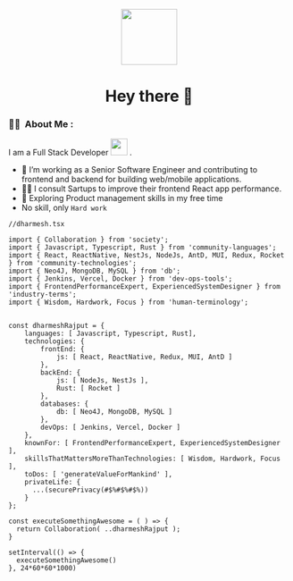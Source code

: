 <p align="center"><img src="https://media.giphy.com/media/M9gbBd9nbDrOTu1Mqx/giphy.gif" width="100"/></p>

<h1 align="center">Hey there 👋</h1>


### :woman_technologist: &nbsp;About Me :

I am a Full Stack Developer <img src="https://media.giphy.com/media/WUlplcMpOCEmTGBtBW/giphy.gif" width="30"> .

- 🔭 I’m working as a Senior Software Engineer and contributing to frontend and backend for building web/mobile applications.
- 👨‍💻 I consult Sartups to improve their frontend React app performance.
- 🌱 Exploring Product management skills in my free time
- No skill, only `Hard work`


```
//dharmesh.tsx

import { Collaboration } from 'society';
import { Javascript, Typescript, Rust } from 'community-languages';
import { React, ReactNative, NestJs, NodeJs, AntD, MUI, Redux, Rocket } from 'community-technologies';
import { Neo4J, MongoDB, MySQL } from 'db';
import { Jenkins, Vercel, Docker } from 'dev-ops-tools';
import { FrontendPerformanceExpert, ExperiencedSystemDesigner } from 'industry-terms';
import { Wisdom, Hardwork, Focus } from 'human-terminology';


const dharmeshRajput = {
    languages: [ Javascript, Typescript, Rust], 
    technologies: {
        frontEnd: {
            js: [ React, ReactNative, Redux, MUI, AntD ]
        },
        backEnd: {
            js: [ NodeJs, NestJs ],
            Rust: [ Rocket ]
        },
        databases: {
            db: [ Neo4J, MongoDB, MySQL ]
        },
        devOps: [ Jenkins, Vercel, Docker ]
    },
    knownFor: [ FrontendPerformanceExpert, ExperiencedSystemDesigner ],
    skillsThatMattersMoreThanTechnologies: [ Wisdom, Hardwork, Focus ],
    toDos: [ 'generateValueForMankind' ],
    privateLife: {
      ...(securePrivacy(#$%#$%#$%))
    }
};

const executeSomethingAwesome = ( ) => { 
  return Collaboration( ..dharmeshRajput );
}

setInterval(() => {
  executeSomethingAwesome()
}, 24*60*60*1000)

```

